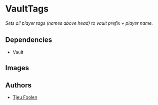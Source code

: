 # VaultTags
###### Sets all player tags (names above head) to vault prefix + player name.

## Dependencies
- Vault

## Images
[screenshot]: https://github.com/tikinetwork/VaultTags/raw/master/screenshot.png "Screenshot"

## Authors
- [Tjeu Foolen](https://github.com/tjeufoolen/)